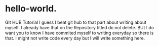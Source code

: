 # hello-world.
GIt HUB Tutorial 
I guess I beat git hub to that part about writing about myself. I already have that on the Repository titled do not delete. BUt I do want you to know I have commited myself to writing everyday so there is that. I might not write code every day but I will write something here. 
